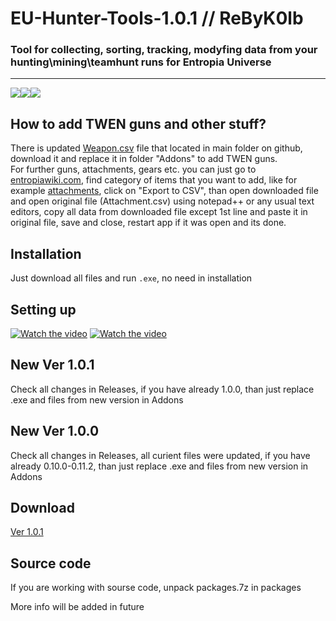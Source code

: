 # EU-Hunter-Tools-1.0.1 // ReByK0lb
### Tool for collecting, sorting, tracking, modyfing data from your hunting\mining\teamhunt runs for Entropia Universe
____
![](https://img.shields.io/badge/version-v1.0.1-blue)![](https://img.shields.io/badge/.NET-4.8%2B-green)![](https://img.shields.io/github/downloads/EUHunterTools/EU-Hunter-Tools/total)

## How to add TWEN guns and other stuff?
There is updated [Weapon.csv](https://github.com/EUHunterTools/EU-Hunter-Tools/blob/main/Weapon.csv) file that located in main folder on github, download it and replace it in folder "Addons" to add TWEN guns.   
For further guns, attachments, gears etc. you can just go to [entropiawiki.com](http://www.entropiawiki.com/Page.aspx?page=Main+Page), find category of items that you want to add, like for example [attachments](http://www.entropiawiki.com/Chart.aspx?chart=Attachment), click on "Export to CSV", than open downloaded file and open original file (Attachment.csv) using notepad++ or any usual text editors, copy all data from downloaded file except 1st line and paste it in original file, save and close, restart app if it was open and its done.

## Installation
Just download all files and run `.exe`, no need in installation 

## Setting up
[![Watch the video](https://img.youtube.com/vi/1PeHOQT-Rs0/mqdefault.jpg)](https://www.youtube.com/watch?v=1PeHOQT-Rs0, "Click to watch YouTube video")
[![Watch the video](https://img.youtube.com/vi/__9cNrG6fhE/mqdefault.jpg)](https://www.youtube.com/watch?v=__9cNrG6fhE, "Click to watch YouTube video")


## New Ver 1.0.1
Check all changes in Releases, if you have already 1.0.0, than just replace .exe and files from new version in Addons

## New Ver 1.0.0
Check all changes in Releases, all curient files were updated, if you have already 0.10.0-0.11.2, than just replace .exe and files from new version in Addons

## Download
[Ver 1.0.1](https://github.com/EUHunterTools/EU-Hunter-Tools/releases/download/Ver_1.0.1/EU-Hunter.ToolsV1.0.1.7z)

## Source code
If you are working with sourse code, unpack packages.7z in packages

More info will be added in future

